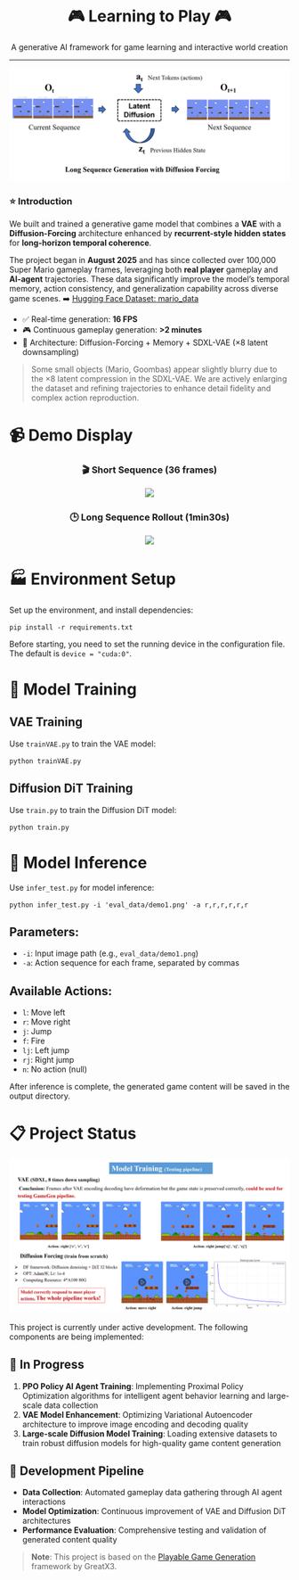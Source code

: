 <h1 align="center">🎮 Learning to Play 🎮</h1>
<p align="center">
A generative AI framework for game learning and interactive world creation
</p>
<hr>



![Model Structure](./statics/structure.png)

### ⭐️ Introduction  

We built and trained a generative game model that combines a **VAE** with a **Diffusion-Forcing** architecture enhanced by **recurrent-style hidden states** for **long-horizon temporal coherence**. 

The project began in **August 2025** and has since collected over 100,000 Super Mario gameplay frames, leveraging both **real player** gameplay and **AI-agent** trajectories. These data significantly improve the model’s temporal memory, action consistency, and generalization capability across diverse game scenes. 
➡️ [Hugging Face Dataset: mario_data](https://huggingface.co/datasets/FeiyanZhou/mario_data)

- ✅ Real-time generation: **16 FPS**
- 🎮 Continuous gameplay generation: **>2 minutes**
- 🧠 Architecture: Diffusion-Forcing + Memory + SDXL-VAE (×8 latent downsampling)

> Some small objects (Mario, Goombas) appear slightly blurry due to the ×8 latent compression in the SDXL-VAE. We are actively enlarging the dataset and refining trajectories to enhance detail fidelity and complex action reproduction.

# 📹 Demo Display

<div align="center">

### 🎬 Short Sequence (36 frames)
<img src="./statics/pre/36_frame_infer.gif" width="600"/>

### 🕒 Long Sequence Rollout (1min30s)
<img src="./statics/pre/longseq_infer.gif" width="520"/>

</div>

# 🏭 Environment Setup

Set up the environment, and install dependencies:
```
pip install -r requirements.txt
```
Before starting, you need to set the running device in the configuration file. The default is `device = "cuda:0"`.

# 🚀 Model Training

## VAE Training
Use `trainVAE.py` to train the VAE model:
```
python trainVAE.py
```

## Diffusion DiT Training
Use `train.py` to train the Diffusion DiT model:
```
python train.py
```

# 🔮 Model Inference

Use `infer_test.py` for model inference:
```
python infer_test.py -i 'eval_data/demo1.png' -a r,r,r,r,r,r
```

## Parameters:
- `-i`: Input image path (e.g., `eval_data/demo1.png`)
- `-a`: Action sequence for each frame, separated by commas

## Available Actions:
- `l`: Move left
- `r`: Move right  
- `j`: Jump
- `f`: Fire
- `lj`: Left jump
- `rj`: Right jump
- `n`: No action (null)

After inference is complete, the generated game content will be saved in the output directory.

# 📋 Project Status

![Current Progress](./statics/current.png)

This project is currently under active development. The following components are being implemented:

## 🚧 In Progress

1. **PPO Policy AI Agent Training**: Implementing Proximal Policy Optimization algorithms for intelligent agent behavior learning and large-scale data collection
2. **VAE Model Enhancement**: Optimizing Variational Autoencoder architecture to improve image encoding and decoding quality
3. **Large-scale Diffusion Model Training**: Loading extensive datasets to train robust diffusion models for high-quality game content generation

## 🔄 Development Pipeline

- **Data Collection**: Automated gameplay data gathering through AI agent interactions
- **Model Optimization**: Continuous improvement of VAE and Diffusion DiT architectures
- **Performance Evaluation**: Comprehensive testing and validation of generated content quality

> **Note**: This project is based on the [Playable Game Generation](https://github.com/GreatX3/Playable-Game-Generation) framework by GreatX3.